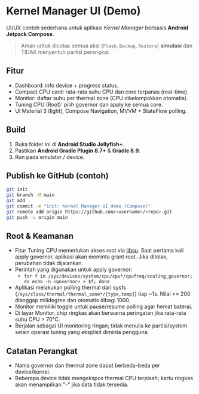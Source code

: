 # Kernel Manager UI (Demo)

UI/UX contoh sederhana untuk aplikasi *Kernel Manager* berbasis **Android Jetpack Compose**.
> Aman untuk dicoba: semua aksi (`Flash`, `Backup`, `Restore`) **simulasi** dan TIDAK menyentuh partisi perangkat.

## Fitur
- Dashboard: info device + progress status.
- Compact CPU card: rata-rata suhu CPU dan core terpanas (real-time).
- Monitor: daftar suhu per thermal zone (CPU dikelompokkan otomatis).
- Tuning CPU (Root): pilih governor dan apply ke semua core.
- UI Material 3 (light), Compose Navigation, MVVM + StateFlow polling.

## Build
1. Buka folder ini di **Android Studio Jellyfish+**.
2. Pastikan **Android Gradle Plugin 8.7+** & **Gradle 8.9**.
3. Run pada emulator / device.

## Publish ke GitHub (contoh)
```bash
git init
git branch -M main
git add .
git commit -m "init: Kernel Manager UI demo (Compose)"
git remote add origin https://github.com/<username>/<repo>.git
git push -u origin main
```

## Root & Keamanan
- Fitur Tuning CPU memerlukan akses root via [libsu](https://github.com/topjohnwu/libsu). Saat pertama kali apply governor, aplikasi akan meminta grant root. Jika ditolak, perubahan tidak dijalankan.
- Perintah yang digunakan untuk apply governor:
  - `for f in /sys/devices/system/cpu/cpu*/cpufreq/scaling_governor; do echo -n <governor> > $f; done`
- Aplikasi melakukan polling thermal dari sysfs (`/sys/class/thermal/thermal_zone*/{type,temp}`) tiap ~1s. Nilai >= 200 dianggap milidegree dan otomatis dibagi 1000.
- Monitor memiliki toggle untuk pause/resume polling agar hemat baterai.
- Di layar Monitor, chip ringkas akan berwarna peringatan jika rata-rata suhu CPU > 70°C.
- Berjalan sebagai UI monitoring ringan; tidak menulis ke partisi/system selain operasi tuning yang eksplisit diminta pengguna.

## Catatan Perangkat
- Nama governor dan thermal zone dapat berbeda-beda per device/kernel.
- Beberapa device tidak mengekspos thermal CPU terpisah; kartu ringkas akan menampilkan "-" jika data tidak tersedia.
